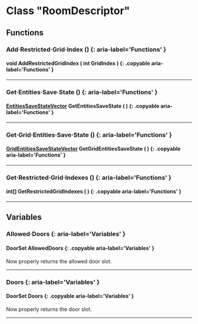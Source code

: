 # Class "RoomDescriptor"

## Functions

### Add·Restricted·Grid·Index () {: aria-label='Functions' }
#### void AddRestrictedGridIndex ( int GridIndex ) {: .copyable aria-label='Functions' }

___
### Get·Entities·Save·State () {: aria-label='Functions' }
#### [EntitiesSaveStateVector](EntitiesSaveStateVector.md) GetEntitiesSaveState ( ) {: .copyable aria-label='Functions' }

___
### Get·Grid·Entities·Save·State () {: aria-label='Functions' }
#### [GridEntitiesSaveStateVector](GridEntitiesSaveStateVector.md) GetGridEntitiesSaveState ( ) {: .copyable aria-label='Functions' }

___
### Get·Restricted·Grid·Indexes () {: aria-label='Functions' }
#### int[] GetRestrictedGridIndexes ( ) {: .copyable aria-label='Functions' }

___

## Variables
### Allowed·Doors {: aria-label='Variables' }
#### DoorSet AllowedDoors {: .copyable aria-label='Variables' }
Now properly returns the allowed door slot.
___
### Doors {: aria-label='Variables' }
#### DoorSet Doors {: .copyable aria-label='Variables' }
Now properly returns the door slot.
___


